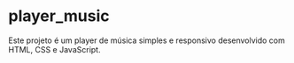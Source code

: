 # player_music
Este projeto é um player de música simples e responsivo desenvolvido com HTML, CSS e JavaScript.
